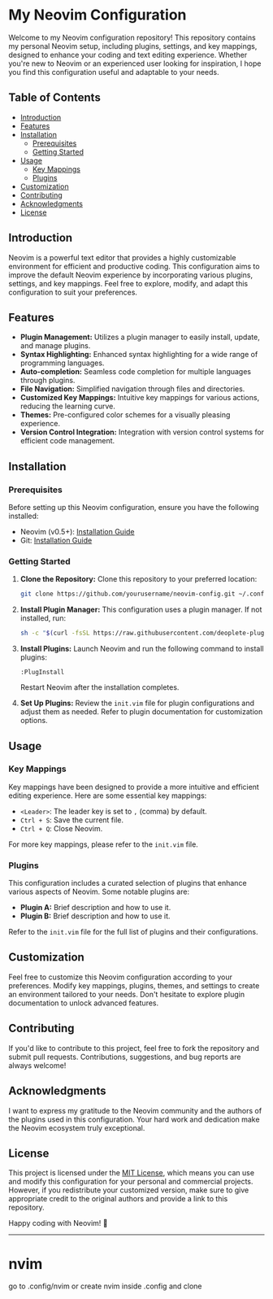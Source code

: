# My Neovim Configuration

Welcome to my Neovim configuration repository! This repository contains my personal Neovim setup, including plugins, settings, and key mappings, designed to enhance your coding and text editing experience. Whether you're new to Neovim or an experienced user looking for inspiration, I hope you find this configuration useful and adaptable to your needs.

## Table of Contents

- [Introduction](#introduction)
- [Features](#features)
- [Installation](#installation)
  - [Prerequisites](#prerequisites)
  - [Getting Started](#getting-started)
- [Usage](#usage)
  - [Key Mappings](#key-mappings)
  - [Plugins](#plugins)
- [Customization](#customization)
- [Contributing](#contributing)
- [Acknowledgments](#acknowledgments)
- [License](#license)

## Introduction

Neovim is a powerful text editor that provides a highly customizable environment for efficient and productive coding. This configuration aims to improve the default Neovim experience by incorporating various plugins, settings, and key mappings. Feel free to explore, modify, and adapt this configuration to suit your preferences.

## Features

- **Plugin Management:** Utilizes a plugin manager to easily install, update, and manage plugins.
- **Syntax Highlighting:** Enhanced syntax highlighting for a wide range of programming languages.
- **Auto-completion:** Seamless code completion for multiple languages through plugins.
- **File Navigation:** Simplified navigation through files and directories.
- **Customized Key Mappings:** Intuitive key mappings for various actions, reducing the learning curve.
- **Themes:** Pre-configured color schemes for a visually pleasing experience.
- **Version Control Integration:** Integration with version control systems for efficient code management.

## Installation

### Prerequisites

Before setting up this Neovim configuration, ensure you have the following installed:

- Neovim (v0.5+): [Installation Guide](https://github.com/neovim/neovim/wiki/Installing-Neovim)
- Git: [Installation Guide](https://git-scm.com/book/en/v2/Getting-Started-Installing-Git)

### Getting Started

1. **Clone the Repository:** Clone this repository to your preferred location:

   ```bash
   git clone https://github.com/yourusername/neovim-config.git ~/.config/nvim
   ```

2. **Install Plugin Manager:** This configuration uses a plugin manager. If not installed, run:

   ```bash
   sh -c "$(curl -fsSL https://raw.githubusercontent.com/deoplete-plugins/deoplete.nvim/master/bin/installer.sh)"
   ```

3. **Install Plugins:** Launch Neovim and run the following command to install plugins:

   ```vim
   :PlugInstall
   ```

   Restart Neovim after the installation completes.

4. **Set Up Plugins:** Review the `init.vim` file for plugin configurations and adjust them as needed. Refer to plugin documentation for customization options.

## Usage

### Key Mappings

Key mappings have been designed to provide a more intuitive and efficient editing experience. Here are some essential key mappings:

- `<Leader>`: The leader key is set to `,` (comma) by default.
- `Ctrl + S`: Save the current file.
- `Ctrl + Q`: Close Neovim.

For more key mappings, please refer to the `init.vim` file.

### Plugins

This configuration includes a curated selection of plugins that enhance various aspects of Neovim. Some notable plugins are:

- **Plugin A:** Brief description and how to use it.
- **Plugin B:** Brief description and how to use it.

Refer to the `init.vim` file for the full list of plugins and their configurations.

## Customization

Feel free to customize this Neovim configuration according to your preferences. Modify key mappings, plugins, themes, and settings to create an environment tailored to your needs. Don't hesitate to explore plugin documentation to unlock advanced features.

## Contributing

If you'd like to contribute to this project, feel free to fork the repository and submit pull requests. Contributions, suggestions, and bug reports are always welcome!

## Acknowledgments

I want to express my gratitude to the Neovim community and the authors of the plugins used in this configuration. Your hard work and dedication make the Neovim ecosystem truly exceptional.

## License

This project is licensed under the [MIT License](LICENSE), which means you can use and modify this configuration for your personal and commercial projects. However, if you redistribute your customized version, make sure to give appropriate credit to the original authors and provide a link to this repository.

Happy coding with Neovim! 🚀

---

# nvim
go to .config/nvim or create nvim inside .config and clone
